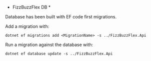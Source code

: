 * FizzBuzzFlex DB *

Database has been built with EF code first migrations.

Add a migration with:

```
dotnet ef migrations add <MigrationName> -s ../FizzBuzzFlex.Api
```

Run a migration against the database with:

```
dotnet ef database update -s ../FizzBuzzFlex.Api
```
